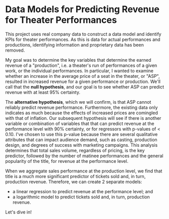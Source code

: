 # Data Models for Predicting Revenue for Theater Performances
This project uses real company data to construct a data model and identify KPIs for theater performances. As this is data for actual performances and productions, identifying information and proprietary data has been removed.

My goal was to determine the key variables that determine the earned revenue of a "production", i.e. a theater's run of performances of a given work, or the individual performances. In particular, I wanted to examine whether an increase in the average price of a seat in the theater, or "ASP", resulted in increased revenue for a given performance or production. We'll call that the <b>null hypothesis</b>, and our goal is to see whether ASP can predict revenue with at least 95% certainty.

The <b>alternative hypothesis</b>, which we will confirm, is that ASP cannot reliably predict revenue performance. Furthermore, the existing data only indicates as much because the effects of increased prices are comingled with that of inflation. Our subsequent hypothesis will see if there is another variable or combination of variables that that can predict revenue at the performance level with 90% certainty, or for regressors with p-values of < 0.10. I've chosen to use this p-value because there are several qualitative attributes that can impact audience demand, such as casting, production design, and degrees of success with marketing campaigns. This analysis determines that total sales volume, regardless of pricing, is the key predictor, followed by the number of matinee performances and the general popularity of the title, for revenue at the performance level. 

When we aggregate sales performance at the production level, we find that title is a much more significant predictor of tickets sold and, in turn, production revenue. Therefore, we can create 2 separate models: 
<ul> 
  <li>a linear regression to predict revenue at the performance level; and </li>
  <li>a logarithmic model to predict tickets sold and, in turn, production revenue.</li>
</ul>

Let's dive in!
